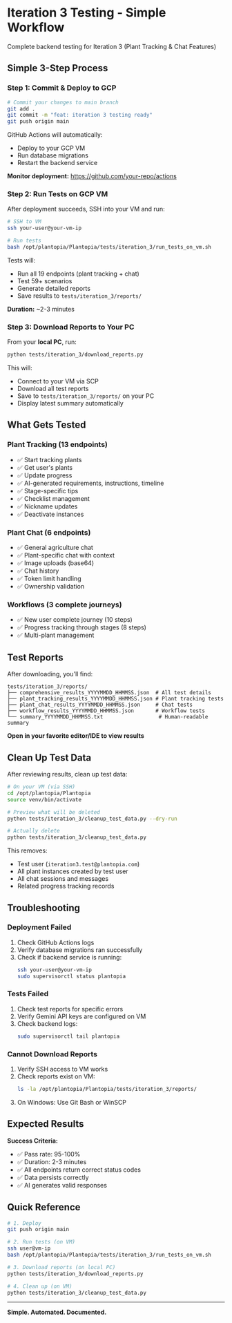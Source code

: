 # Iteration 3 Testing - Simple Workflow

Complete backend testing for Iteration 3 (Plant Tracking & Chat Features)

## Simple 3-Step Process

### Step 1: Commit & Deploy to GCP
```bash
# Commit your changes to main branch
git add .
git commit -m "feat: iteration 3 testing ready"
git push origin main
```

GitHub Actions will automatically:
- Deploy to your GCP VM
- Run database migrations
- Restart the backend service

**Monitor deployment:** https://github.com/your-repo/actions

### Step 2: Run Tests on GCP VM

After deployment succeeds, SSH into your VM and run:

```bash
# SSH to VM
ssh your-user@your-vm-ip

# Run tests
bash /opt/plantopia/Plantopia/tests/iteration_3/run_tests_on_vm.sh
```

Tests will:
- Run all 19 endpoints (plant tracking + chat)
- Test 59+ scenarios
- Generate detailed reports
- Save results to `tests/iteration_3/reports/`

**Duration:** ~2-3 minutes

### Step 3: Download Reports to Your PC

From your **local PC**, run:

```bash
python tests/iteration_3/download_reports.py
```

This will:
- Connect to your VM via SCP
- Download all test reports
- Save to `tests/iteration_3/reports/` on your PC
- Display latest summary automatically

## What Gets Tested

### Plant Tracking (13 endpoints)
- ✅ Start tracking plants
- ✅ Get user's plants
- ✅ Update progress
- ✅ AI-generated requirements, instructions, timeline
- ✅ Stage-specific tips
- ✅ Checklist management
- ✅ Nickname updates
- ✅ Deactivate instances

### Plant Chat (6 endpoints)
- ✅ General agriculture chat
- ✅ Plant-specific chat with context
- ✅ Image uploads (base64)
- ✅ Chat history
- ✅ Token limit handling
- ✅ Ownership validation

### Workflows (3 complete journeys)
- ✅ New user complete journey (10 steps)
- ✅ Progress tracking through stages (8 steps)
- ✅ Multi-plant management

## Test Reports

After downloading, you'll find:

```
tests/iteration_3/reports/
├── comprehensive_results_YYYYMMDD_HHMMSS.json  # All test details
├── plant_tracking_results_YYYYMMDD_HHMMSS.json # Plant tracking tests
├── plant_chat_results_YYYYMMDD_HHMMSS.json     # Chat tests
├── workflow_results_YYYYMMDD_HHMMSS.json       # Workflow tests
└── summary_YYYYMMDD_HHMMSS.txt                  # Human-readable summary
```

**Open in your favorite editor/IDE to view results**

## Clean Up Test Data

After reviewing results, clean up test data:

```bash
# On your VM (via SSH)
cd /opt/plantopia/Plantopia
source venv/bin/activate

# Preview what will be deleted
python tests/iteration_3/cleanup_test_data.py --dry-run

# Actually delete
python tests/iteration_3/cleanup_test_data.py
```

This removes:
- Test user (`iteration3.test@plantopia.com`)
- All plant instances created by test user
- All chat sessions and messages
- Related progress tracking records

## Troubleshooting

### Deployment Failed
1. Check GitHub Actions logs
2. Verify database migrations ran successfully
3. Check if backend service is running:
   ```bash
   ssh your-user@your-vm-ip
   sudo supervisorctl status plantopia
   ```

### Tests Failed
1. Check test reports for specific errors
2. Verify Gemini API keys are configured on VM
3. Check backend logs:
   ```bash
   sudo supervisorctl tail plantopia
   ```

### Cannot Download Reports
1. Verify SSH access to VM works
2. Check reports exist on VM:
   ```bash
   ls -la /opt/plantopia/Plantopia/tests/iteration_3/reports/
   ```
3. On Windows: Use Git Bash or WinSCP

## Expected Results

**Success Criteria:**
- ✅ Pass rate: 95-100%
- ✅ Duration: 2-3 minutes
- ✅ All endpoints return correct status codes
- ✅ Data persists correctly
- ✅ AI generates valid responses

## Quick Reference

```bash
# 1. Deploy
git push origin main

# 2. Run tests (on VM)
ssh user@vm-ip
bash /opt/plantopia/Plantopia/tests/iteration_3/run_tests_on_vm.sh

# 3. Download reports (on local PC)
python tests/iteration_3/download_reports.py

# 4. Clean up (on VM)
python tests/iteration_3/cleanup_test_data.py
```

---

**Simple. Automated. Documented.**
